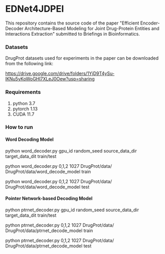 # EDNet4JDPEI

This repository contains the source code of the paper "Efficient Encoder-Decoder Architecture-Based Modeling for Joint Drug-Protein Entities and Interactions Extraction" submitted to Briefings in Bioinformatics.

### Datasets ###

DrugProt datasets used for experiments in the paper can be downloaded from the following link:

https://drive.google.com/drive/folders/1YjD9T4ySu-lKNu5yKoWoGHl7XLeJ0Oew?usp=sharing

### Requirements ###

1) python 3.7
2) pytorch 1.13
3) CUDA 11.7

### How to run ###

#### Word Decoding Model ####

python word_decoder.py gpu_id random_seed source_data_dir target_data_dit train/test

python word_decoder.py 0,1,2 1027 DrugProt/data/ DrugProt/data/word_decode_model train

python word_decoder.py 0,1,2 1027 DrugProt/data/ DrugProt/data/word_decode_model test

#### Pointer Network-based Decoding Model #### 

python ptrnet_decoder.py gpu_id random_seed source_data_dir target_data_dit train/test

python ptrnet_decoder.py 0,1,2 1027 DrugProt/data/ DrugProt/data/ptrnet_decode_model train

python ptrnet_decoder.py 0,1,2 1027 DrugProt/data/ DrugProt/data/ptrnet_decode_model test


